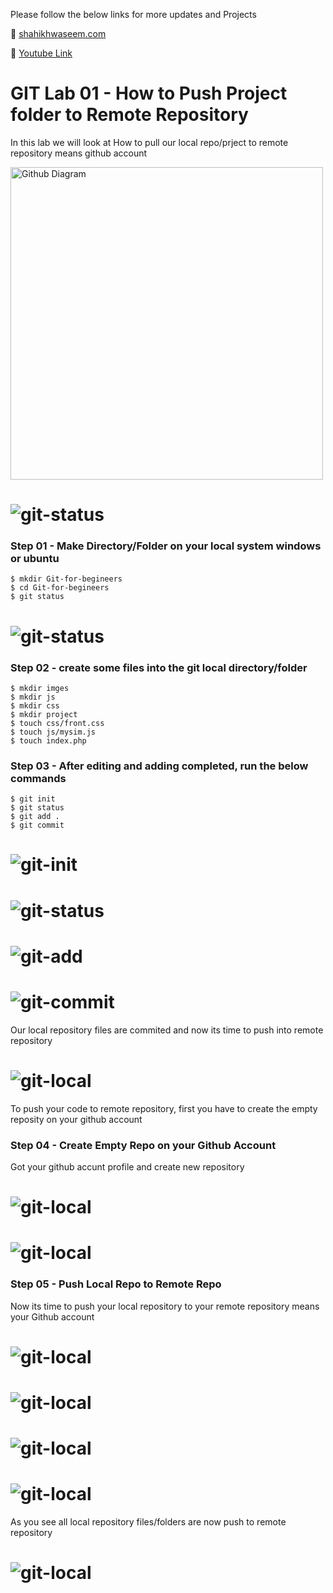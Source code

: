 
Please follow the below links for more updates and Projects

💾 <a href="https://shaikhwaseem.com" target="_blank">shahikhwaseem.com</a> <br>

💾 <a href="https://www.youtube.com/@waseeemuddin" target="_blank">Youtube Link</a>


# GIT Lab 01 - How to Push Project folder to Remote Repository

In this lab we will look at How to pull our local repo/prject to remote repository means github account


<img src="imges/diagram.png" alt="Github Diagram" width="500" height="500">

# ![git-status](../imges/01.png)

### Step 01 - Make Directory/Folder on your local system windows or ubuntu

``` shell
$ mkdir Git-for-begineers
$ cd Git-for-begineers
$ git status
```
# ![git-status](../imges/02.png)

### Step 02 - create some files into the git local directory/folder

``` shell
$ mkdir imges 
$ mkdir js
$ mkdir css
$ mkdir project 
$ touch css/front.css
$ touch js/mysim.js
$ touch index.php
```


### Step 03 - After editing and adding completed, run the below commands

``` shell
$ git init
$ git status
$ git add .
$ git commit
```
# ![git-init](../imges/03.png)

# ![git-status](../imges/04.png)

# ![git-add](../imges/05.png)

# ![git-commit](../imges/06.png)

Our local repository files are commited and now its time to push into remote repository

# ![git-local](../imges/07.png)

To push your code to remote repository, first you have to create the empty reposity on your github account

### Step 04 - Create Empty Repo on your Github Account
 
 Got your github accunt profile and create new repository

 # ![git-local](../imges/10.png)

 # ![git-local](../imges/11.png)


### Step 05 - Push Local Repo to Remote Repo

Now its time to push your local repository to your remote repository means your Github account

 # ![git-local](../imges/12.png)

 # ![git-local](../imges/13.png)

 # ![git-local](../imges/14.png)

 # ![git-local](../imges/15.png)


As you see all local repository files/folders are now push to remote repository


 # ![git-local](../imges/16.png)

